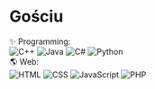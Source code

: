 # Gościu
✨ Programming:<br>
![C++](https://img.shields.io/badge/C++-Intermediate-green)
![Java](https://img.shields.io/badge/Java-Intermediate-green)
![C#](https://img.shields.io/badge/CSharp-Intermediate-green)
![Python](https://img.shields.io/badge/Python-Beginner-yellow)
<br>
🌎 Web:<br>
![HTML](https://img.shields.io/badge/HTML-Expert-orange)
![CSS](https://img.shields.io/badge/CSS-Advanced-blue)
![JavaScript](https://img.shields.io/badge/JavaScript-Intermediate-green)
![PHP](https://img.shields.io/badge/PHP-Beginner-yellow)
